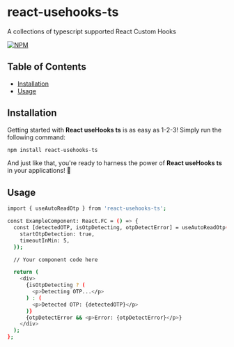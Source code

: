 # react-usehooks-ts
 A collections of typescript supported React Custom Hooks

[![NPM](https://img.shields.io/npm/v/react-usehooks-ts.svg)](https://www.npmjs.com/package/react-usehooks-ts)


## Table of Contents

- [Installation](#installation)
- [Usage](#usage)

## Installation

Getting started with **React useHooks ts** is as easy as 1-2-3! Simply run the following command:
```bash
npm install react-usehooks-ts
```

And just like that, you're ready to harness the power of **React useHooks ts** in your applications! 🚀

## Usage
```bash
import { useAutoReadOtp } from 'react-usehooks-ts';

const ExampleComponent: React.FC = () => {
  const [detectedOTP, isOtpDetecting, otpDetectError] = useAutoReadOtp({
    startOtpDetection: true,
    timeoutInMin: 5,
  });

  // Your component code here

  return (
    <div>
      {isOtpDetecting ? (
        <p>Detecting OTP...</p>
      ) : (
        <p>Detected OTP: {detectedOTP}</p>
      )}
      {otpDetectError && <p>Error: {otpDetectError}</p>}
    </div>
  );
};

```